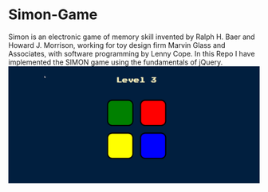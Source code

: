 # Simon-Game
Simon is an electronic game of memory skill invented by Ralph H. Baer and Howard J. Morrison, working for toy design firm Marvin Glass and Associates, with software programming by Lenny Cope. In this Repo I have implemented the SIMON game using the fundamentals of jQuery. 
![plot](./out.png)
